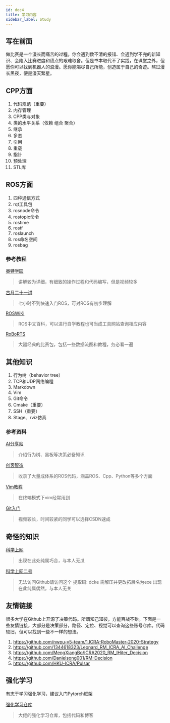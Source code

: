 ```yaml
---
id: doc4
title: 学习内容
sidebar_label: Study
---
```


## 写在前面

做比赛是一个漫长而痛苦的过程。你会遇到数不清的报错、会遇到学不完的新知识、会陷入比赛进度和绩点的艰难取舍。但是书本取代不了实践，在课堂之外，但愿你可以找到机器人的浪漫。愿你能竭尽自己所能，创造属于自己的奇迹。熬过漫长黑夜，便是漫天繁星。

## CPP方面

1. 代码规范（重要）
2. 内存管理
3. CPP类与对象
4. 类的水平关系（依赖 组合 聚合）
5. 继承
6. 多态
7. 引用
8. 重载
9. 指针
10. 预处理
11. STL库

## ROS方面

1. 四种通信方式
2. rqt工具包
3. rosnode命令
4. rostopic命令
5. rostime
6. rostf
7. roslaunch
8. ros命名空间
9. rosbag

### 参考教程

[奥特学园](https://www.bilibili.com/video/BV1Ci4y1L7ZZ?p=1)

>讲解较为详细，有细致的操作过程和代码编写，但是视频较多

[古月二十一讲](https://www.bilibili.com/video/BV1zt411G7Vn?spm_id_from=333.337.search-card.all.click)

>七小时不到快速入门ROS，可对ROS有初步理解

[ROSWiKi](http://wiki.ros.org/cn/ROS/Tutorials)

>ROS中文百科，可以进行自学教程也可当成工具网站查询相应内容

[RoBoRTS](https://robomaster.github.io/RoboRTS-Tutorial/#/)

>大疆经典的比赛包，包括一些数据流图和教程，务必看一遍

## 其他知识

1. 行为树（behavior tree）
2. TCP和UDP网络编程
3. Markdown
4. Vim
5. Git命令
6. Cmake（重要）
7. SSH（重要）
8. Stage、rviz仿真

### 参考资料

 [AI分享站](http://www.aisharing.com/)

>介绍行为树、黑板等决策必备知识

 [创客智造](https://www.ncnynl.com/)

>收录了大量成体系的ROS代码，涵盖ROS、Cpp、Python等多个方面

 [Vim教程](https://www.runoob.com/linux/linux-vim.html)

>在终端模式下vim经常用到

 [Git入门](https://www.bilibili.com/video/BV1vy4y1s7k6)

>视频较长，时间较紧的同学可以选择CSDN速成

## 奇怪的知识

[科学上网](https://github.com/freefq/free)

>出现在此处纯属巧合，与本人无瓜

[科学上网二号](https://pan.baidu.com/s/1KGRhu6jysQavtIPNeqZU1w?pwd=dcke)

>无法访问Github请访问这个 
>提取码: dcke 需解压并更改拓展名为exe
>出现在此纯属偶然，与本人无关

## 友情链接

很多大学在Github上开源了决策代码。所谓知己知彼，方能百战不殆。下面是一些友情链接，大部分是决策部分，路径、定位、视觉可以查询这些账号仓库。代码较旧，但可以找到一些不一样的想法。

1. <https://github.com/nwpu-v5-team/1.ICRA-RoboMaster-2020-Strategy>
2. <https://github.com/1344618323/Leonard_RM_ICRA_AI_Challenge>
3. <https://github.com/MengXiangBo/ICRA2020_RM_IHiter_Decision>
4. <https://github.com/Danielsong001/RM-Decision>
5. <https://github.com/HKU-ICRA/Pulsar>

## 强化学习

有志于学习强化学习，建议入门Pytorch框架

[强化学习仓库](https://github.com/ljpzzz/machinelearning)

> 大佬的强化学习仓库，包括代码和博客
